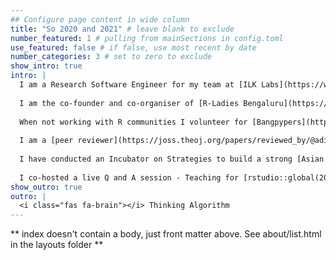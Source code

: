 ```yaml
---
## Configure page content in wide column
title: "So 2020 and 2021" # leave blank to exclude
number_featured: 1 # pulling from mainSections in config.toml
use_featured: false # if false, use most recent by date
number_categories: 3 # set to zero to exclude
show_intro: true
intro: |
  I am a Research Software Engineer for my team at [ILK Labs](https://www.ilklabs.com/). My work involves building machine learning models, analysing data to solve environmental issues. Since I have heavily benefited from the community my other focus areas are community outreach and open science. 
  
  I am the co-founder and co-organiser of [R-Ladies Bengaluru](https://twitter.com/RLadiesBLR), facilitator of Asian Cohort of [R4DS book club](https://twitter.com/R4DScommunity). I was a part of the Global organising team for Sponsorship, Program and Content and Code of Conduct Response team for the [useR! 2021](https://user2021.r-project.org/about/global-team/). 
  
  When not working with R communities I volunteer for [Bangpypers](https://bangalore.pythonindia.org/) (Bangalore Python users' group) and [PyCon India 2021](https://in.pycon.org/2021/about/). 
  
  I am a [peer reviewer](https://joss.theoj.org/papers/reviewed_by/@adithirgis) for Journal of Open Source Software.
  
  I have conducted an Incubator on Strategies to build a strong [Asian R community at useR! 2021](https://twitter.com/janani137/status/1412621919392874499), in order to achieve this [Janani Ravi](https://jravilab.github.io/) and I are working towards it, please contact us at [adithiru095@gmail.com]() to join or know more. 
  
  I co-hosted a live Q and A session - Teaching for [rstudio::global(2021)](https://www.rstudio.com/resources/rstudioglobal-2021/?category_ids=1753-teaching) and was the chair for Keynote at [useR! 2021](https://user2021.r-project.org/join/).
show_outro: true
outro: |
  <i class="fas fa-brain"></i> Thinking Algorithm 
---
```


** index doesn't contain a body, just front matter above.
See about/list.html in the layouts folder **